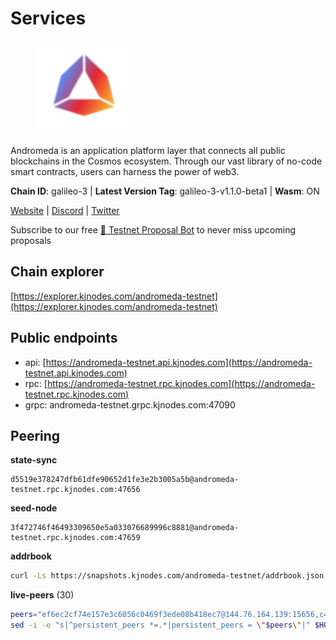# Services

<figure><img src="https://raw.githubusercontent.com/kj89/cosmos-images/main/logos/andromeda.png" width="150" alt=""><figcaption></figcaption></figure>

Andromeda is an application platform layer that connects all  public blockchains in the Cosmos ecosystem. Through our vast  library of no-code smart contracts, users can harness the power of web3.

**Chain ID**: galileo-3 | **Latest Version Tag**: galileo-3-v1.1.0-beta1 | **Wasm**: ON

[Website](https://www.andromedaprotocol.io) | [Discord](https://discord.gg/wzM3kSN3sE) | [Twitter](https://twitter.com/andromedaprot)



Subscribe to our free [🤖 Testnet Proposal Bot](https://t.me/kjnodes_testnet_proposal_bot) to never miss upcoming proposals


## Chain explorer
[https://explorer.kjnodes.com/andromeda-testnet](https://explorer.kjnodes.com/andromeda-testnet)

## Public endpoints

* api: [https://andromeda-testnet.api.kjnodes.com](https://andromeda-testnet.api.kjnodes.com)
* rpc: [https://andromeda-testnet.rpc.kjnodes.com](https://andromeda-testnet.rpc.kjnodes.com)
* grpc: andromeda-testnet.grpc.kjnodes.com:47090

## Peering

**state-sync**

```text
d5519e378247dfb61dfe90652d1fe3e2b3005a5b@andromeda-testnet.rpc.kjnodes.com:47656
```

**seed-node**

```text
3f472746f46493309650e5a033076689996c8881@andromeda-testnet.rpc.kjnodes.com:47659
```

**addrbook**
```bash
curl -Ls https://snapshots.kjnodes.com/andromeda-testnet/addrbook.json > $HOME/.andromedad/config/addrbook.json
```

**live-peers** (30)
```bash
peers="ef6ec2cf74e157e3c6056c0469f3ede08b418ec7@144.76.164.139:15656,c4bb11ae43f4db7b8eef312a3c38861d236eb660@91.201.113.194:26656,d5519e378247dfb61dfe90652d1fe3e2b3005a5b@65.109.68.190:47656,5d076eccdbd1ae1835131be8e20b756e779c5bac@158.220.110.42:26656,6d59b44efa40c4a03a24bf598b6cd662e8003655@135.181.96.66:26656,bd323d2c7ce260b831d20923d390e4a1623f32c4@213.239.215.195:20095,e61f287d51edab6f6dbe00a8b804614443ee6f82@80.85.242.117:26656,385bda41dc8ce86d0dd4c99d3cf371ca8fccfeb6@135.125.189.131:20095,443a51f595c9ca16273ca6146db1375e4223a91f@172.93.110.154:26656,1d94f397352dc20be4b56e4bfd9305649cbac778@65.108.232.150:20095,05d3613dfb738ff22d0ea974bd0d1353ecdc6231@65.108.101.124:26656,a4d291d17d8e74979e7db5a1e936269835e802af@194.165.59.78:26656,9e14886f7a34c73e65eafb209a9215e2848e9e76@65.108.41.172:29456,00c49b6c8f0613bda77f27bf5072e4a000ace2b7@89.252.21.37:60556,cd3c6f22825b3208400558bd123009c9de0a636c@5.193.11.60:26656,00171178f5d8b22d1a3396d9388adbb8ec1c0541@38.242.208.162:36656,1141119a7d248cc19b31b18d56162a365954deb9@45.132.106.149:26656,b6dd58949a8b9c03349bdbec8aeeccd5e0d39283@31.220.74.50:26656,05b853c6022c51b2065665e66876e27aee9fed59@149.102.140.189:26656,27e4aeaf8ef79a25904cd1042cf25ac6a1a0e7e5@103.180.28.220:26656,3d25f45062b5f3f49a87d38300ca0f657a9c853f@84.252.159.238:02656,e95899eb682e517d74449dd575073daf1a3266d5@135.181.208.169:27656,62f7aaafd73816bdaf685a6270541c1d1f8162ad@155.133.27.170:26656,e8f8c97c65b3e65797eca3489de7c1682e85d4df@78.25.143.46:47656,9230896c5f22a363eed1c3bd3ed8068134b1dedd@124.120.12.196:26656,8870aca1936673bb2068ed07fcadc6c46d3ec3a1@146.190.83.6:22656,94fdba93b79d27701896d65d8e60155e06326532@65.109.63.110:15656,f66bcec970aaaaa9ae33182802ac4bf87b3b20cd@84.46.254.82:26656,0a9c34419331688b0b40d50fddbee286927602cb@5.78.79.97:26656,3b998a882d8d9bcb2869eef988af86254e0e9602@89.116.29.20:26656"
sed -i -e "s|^persistent_peers *=.*|persistent_peers = \"$peers\"|" $HOME/.andromedad/config/config.toml
```
